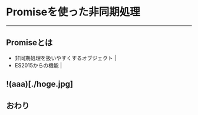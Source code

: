 # Promiseを使った非同期処理

---

## Promiseとは
- 非同期処理を扱いやすくするオブジェクト |
- ES2015からの機能 |

!(aaa)[./hoge.jpg]
---

## おわり
